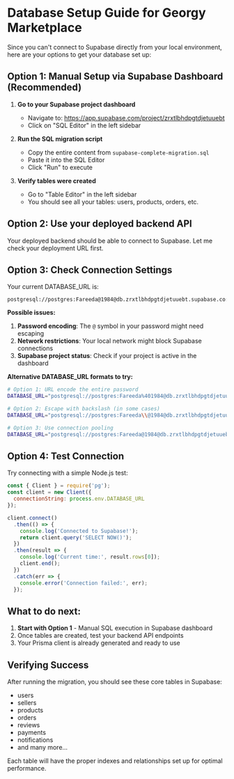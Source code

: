 # Database Setup Guide for Georgy Marketplace

Since you can't connect to Supabase directly from your local environment, here are your options to get your database set up:

## Option 1: Manual Setup via Supabase Dashboard (Recommended)

1. **Go to your Supabase project dashboard**
   - Navigate to: https://app.supabase.com/project/zrxtlbhdpgtdjetuuebt
   - Click on "SQL Editor" in the left sidebar

2. **Run the SQL migration script**
   - Copy the entire content from `supabase-complete-migration.sql`
   - Paste it into the SQL Editor
   - Click "Run" to execute

3. **Verify tables were created**
   - Go to "Table Editor" in the left sidebar
   - You should see all your tables: users, products, orders, etc.

## Option 2: Use your deployed backend API

Your deployed backend should be able to connect to Supabase. Let me check your deployment URL first.

## Option 3: Check Connection Settings

Your current DATABASE_URL is:
```
postgresql://postgres:Fareeda@1984@db.zrxtlbhdpgtdjetuuebt.supabase.co:5432/postgres
```

**Possible issues:**
1. **Password encoding**: The `@` symbol in your password might need escaping
2. **Network restrictions**: Your local network might block Supabase connections
3. **Supabase project status**: Check if your project is active in the dashboard

**Alternative DATABASE_URL formats to try:**
```bash
# Option 1: URL encode the entire password
DATABASE_URL="postgresql://postgres:Fareeda%401984@db.zrxtlbhdpgtdjetuuebt.supabase.co:5432/postgres"

# Option 2: Escape with backslash (in some cases)
DATABASE_URL="postgresql://postgres:Fareeda\\@1984@db.zrxtlbhdpgtdjetuuebt.supabase.co:5432/postgres"

# Option 3: Use connection pooling
DATABASE_URL="postgresql://postgres:Fareeda@1984@db.zrxtlbhdpgtdjetuuebt.supabase.co:6543/postgres?pgbouncer=true"
```

## Option 4: Test Connection

Try connecting with a simple Node.js test:

```javascript
const { Client } = require('pg');
const client = new Client({
  connectionString: process.env.DATABASE_URL
});

client.connect()
  .then(() => {
    console.log('Connected to Supabase!');
    return client.query('SELECT NOW()');
  })
  .then(result => {
    console.log('Current time:', result.rows[0]);
    client.end();
  })
  .catch(err => {
    console.error('Connection failed:', err);
  });
```

## What to do next:

1. **Start with Option 1** - Manual SQL execution in Supabase dashboard
2. Once tables are created, test your backend API endpoints
3. Your Prisma client is already generated and ready to use

## Verifying Success

After running the migration, you should see these core tables in Supabase:
- users
- sellers  
- products
- orders
- reviews
- payments
- notifications
- and many more...

Each table will have the proper indexes and relationships set up for optimal performance.